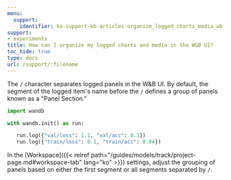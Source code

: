 ```yaml
---
menu:
  support:
    identifier: ko-support-kb-articles-organize_logged_charts_media_wb_ui
support:
- experiments
title: How can I organize my logged charts and media in the W&B UI?
toc_hide: true
type: docs
url: /support/:filename
---
```


The `/` character separates logged panels in the W&B UI. By default, the segment of the logged item's name before the `/` defines a group of panels known as a "Panel Section."

```python
import wandb

with wandb.init() as run:

   run.log({"val/loss": 1.1, "val/acc": 0.3})
   run.log({"train/loss": 0.1, "train/acc": 0.94})
```

In the [Workspace]({{< relref path="/guides/models/track/project-page.md#workspace-tab" lang="ko" >}}) settings, adjust the grouping of panels based on either the first segment or all segments separated by `/`.